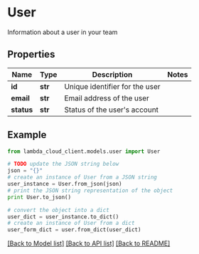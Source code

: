 # User

Information about a user in your team

## Properties
Name | Type | Description | Notes
------------ | ------------- | ------------- | -------------
**id** | **str** | Unique identifier for the user | 
**email** | **str** | Email address of the user | 
**status** | **str** | Status of the user&#39;s account | 

## Example

```python
from lambda_cloud_client.models.user import User

# TODO update the JSON string below
json = "{}"
# create an instance of User from a JSON string
user_instance = User.from_json(json)
# print the JSON string representation of the object
print User.to_json()

# convert the object into a dict
user_dict = user_instance.to_dict()
# create an instance of User from a dict
user_form_dict = user.from_dict(user_dict)
```
[[Back to Model list]](../README.md#documentation-for-models) [[Back to API list]](../README.md#documentation-for-api-endpoints) [[Back to README]](../README.md)


